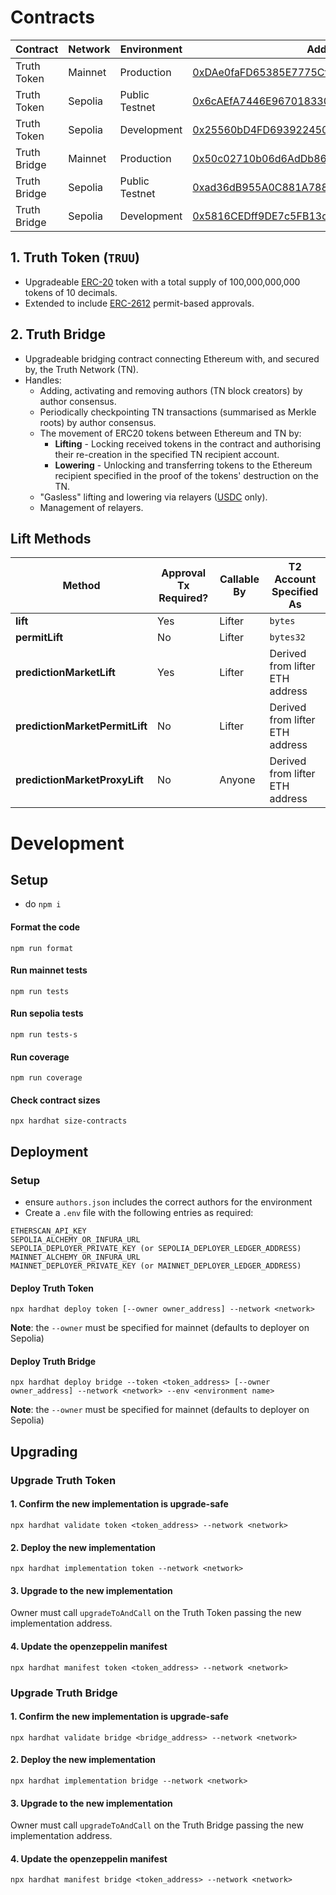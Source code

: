 # Contracts

| Contract | Network | Environment | Address |
|----------|---------|-------------|---------|
| Truth Token | Mainnet | Production | [0xDAe0faFD65385E7775Cf75b1398735155EF6aCD2](https://etherscan.io/address/0xDAe0faFD65385E7775Cf75b1398735155EF6aCD2) |
| Truth Token | Sepolia | Public Testnet | [0x6cAEfA7446E967018330cCeC5BA7A43956a45137](https://sepolia.etherscan.io/address/0x6cAEfA7446E967018330cCeC5BA7A43956a45137) |
| Truth Token | Sepolia | Development | [0x25560bD4FD693922450D99188Fab23472e59015F](https://sepolia.etherscan.io/address/0x25560bD4FD693922450D99188Fab23472e59015F) |
| Truth Bridge | Mainnet | Production | [0x50c02710b06d6AdDb864D6b038010eF6fA1BCd92](https://etherscan.io/address/0x50c02710b06d6AdDb864D6b038010eF6fA1BCd92) |
| Truth Bridge | Sepolia | Public Testnet | [0xad36dB955A0C881A78842eE1C8e848a7238637e8](https://sepolia.etherscan.io/address/0xad36dB955A0C881A78842eE1C8e848a7238637e8) |
| Truth Bridge | Sepolia | Development | [0x5816CEDff9DE7c5FB13dcFb1cE9038014b929b7E](https://sepolia.etherscan.io/address/0x5816CEDff9DE7c5FB13dcFb1cE9038014b929b7E) |


## 1. Truth Token (`TRUU`)
- Upgradeable [ERC-20](https://eips.ethereum.org/EIPS/eip-20) token with a total supply of 100,000,000,000 tokens of 10 decimals.
- Extended to include [ERC-2612](https://eips.ethereum.org/EIPS/eip-2612) permit-based approvals.

## 2. Truth Bridge
- Upgradeable bridging contract connecting Ethereum with, and secured by, the Truth Network (TN).
- Handles:
  - Adding, activating and removing authors (TN block creators) by author consensus.
  - Periodically checkpointing TN transactions (summarised as Merkle roots) by author consensus.
  - The movement of ERC20 tokens between Ethereum and TN by:
    - **Lifting** - Locking received tokens in the contract and authorising their re-creation in the specified TN recipient account.
    - **Lowering** - Unlocking and transferring tokens to the Ethereum recipient specified in the proof of the tokens' destruction on the TN.
  - "Gasless" lifting and lowering via relayers ([USDC](https://www.circle.com/usdc) only).
  - Management of relayers.

## Lift Methods

| Method                        | Approval Tx Required? | Callable By | T2 Account Specified As         |
|-------------------------------|-----------------------|-------------|---------------------------------|
| **lift**                      | Yes                   | Lifter      | `bytes`                         |
| **permitLift**                | No                    | Lifter      | `bytes32`                       |
| **predictionMarketLift**      | Yes                   | Lifter      | Derived from lifter ETH address |
| **predictionMarketPermitLift**| No                    | Lifter      | Derived from lifter ETH address |
| **predictionMarketProxyLift** | No                    | Anyone      | Derived from lifter ETH address |


# Development

## Setup
- do `npm i`

#### Format the code
`npm run format`

#### Run mainnet tests
`npm run tests`

#### Run sepolia tests
`npm run tests-s`

#### Run coverage
`npm run coverage`

#### Check contract sizes
`npx hardhat size-contracts`


## Deployment

### Setup
- ensure `authors.json` includes the correct authors for the environment
- Create a `.env` file with the following entries as required:
```
ETHERSCAN_API_KEY
SEPOLIA_ALCHEMY_OR_INFURA_URL
SEPOLIA_DEPLOYER_PRIVATE_KEY (or SEPOLIA_DEPLOYER_LEDGER_ADDRESS)
MAINNET_ALCHEMY_OR_INFURA_URL
MAINNET_DEPLOYER_PRIVATE_KEY (or MAINNET_DEPLOYER_LEDGER_ADDRESS)
```

#### Deploy Truth Token
`npx hardhat deploy token [--owner owner_address] --network <network>`

**Note**: the `--owner` must be specified for mainnet (defaults to deployer on Sepolia)

#### Deploy Truth Bridge
`npx hardhat deploy bridge --token <token_address> [--owner owner_address] --network <network> --env <environment name>`

**Note**: the `--owner` must be specified for mainnet (defaults to deployer on Sepolia)

## Upgrading

### Upgrade Truth Token

#### 1. Confirm the new implementation is upgrade-safe
`npx hardhat validate token <token_address> --network <network>`

#### 2. Deploy the new implementation
`npx hardhat implementation token --network <network>`

#### 3. Upgrade to the new implementation
Owner must call `upgradeToAndCall` on the Truth Token passing the new implementation address.

#### 4. Update the openzeppelin manifest
`npx hardhat manifest token <token_address> --network <network>`


### Upgrade Truth Bridge

#### 1. Confirm the new implementation is upgrade-safe
`npx hardhat validate bridge <bridge_address> --network <network>`

#### 2. Deploy the new implementation
`npx hardhat implementation bridge --network <network>`

#### 3. Upgrade to the new implementation
Owner must call `upgradeToAndCall` on the Truth Bridge passing the new implementation address.

#### 4. Update the openzeppelin manifest
`npx hardhat manifest bridge <token_address> --network <network>`